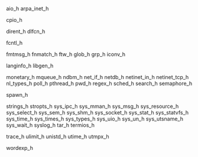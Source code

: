 aio_h
arpa_inet_h


cpio_h

dirent_h
dlfcn_h

fcntl_h


fmtmsg_h
fnmatch_h
ftw_h
glob_h
grp_h
iconv_h


langinfo_h
libgen_h



monetary_h
mqueue_h
ndbm_h
net_if_h
netdb_h
netinet_in_h
netinet_tcp_h
nl_types_h
poll_h
pthread_h
pwd_h
regex_h
sched_h
search_h
semaphore_h


spawn_h







strings_h
stropts_h
sys_ipc_h
sys_mman_h
sys_msg_h
sys_resource_h
sys_select_h
sys_sem_h
sys_shm_h
sys_socket_h
sys_stat_h
sys_statvfs_h
sys_time_h
sys_times_h
sys_types_h
sys_uio_h
sys_un_h
sys_utsname_h
sys_wait_h
syslog_h
tar_h
termios_h


trace_h
ulimit_h
unistd_h
utime_h
utmpx_h


wordexp_h